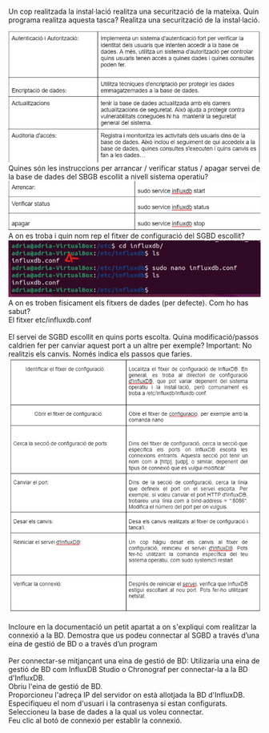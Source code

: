 <br>
Un cop realitzada la instal·lació realitza una securització de la mateixa. Quin programa realitza aquesta tasca? Realitza una securització de la instal·lació.
<br>

![tabla](Imatges/tabla.png)
<br>
Quines són les instruccions per arrancar / verificar status / apagar servei de la base de dades del SBGB escollit a nivell sistema operatiu?
<br>
![tabla](Imatges/tabla2.png)
<br>
A on es troba i quin nom rep el fitxer de configuració del SGBD escollit?
![tabla](Imatges/conf.png)
<br>
A on es troben físicament els fitxers de dades (per defecte). Com ho has sabut?
<br>
El fitxer etc/influxdb.conf
<br>
<br>
El servei de SGBD escollit en quins ports escolta. Quina modificació/passos caldrien fer per canviar aquest port a un altre per exemple? Important: No realitzis els canvis. Només indica els passos que faries.
![tabla](Imatges/tabla3.png)
<br>
<br>
Incloure en la documentació un petit apartat a on s'expliqui com realitzar la connexió a la BD. Demostra que us podeu connectar al SGBD a través d’una eina de gestió de BD o  a través d’un program
<br>
<br>
Per connectar-se mitjançant una eina de gestió de BD: Utilizaria una eina de gestió de BD com InfluxDB Studio o Chronograf per connectar-la a la BD d'InfluxDB.
<br>
Obriu l'eina de gestió de BD.
<br>
Proporcioneu l'adreça IP del servidor on està allotjada la BD d'InfluxDB.
<br>
Especifiqueu el nom d'usuari i la contrasenya si estan configurats.
<br>
Seleccioneu la base de dades a la qual us voleu connectar.
<br>
Feu clic al botó de connexió per establir la connexió.
<br>
